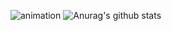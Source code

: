 
![animation](https://media1.giphy.com/media/fW4vIMBHJYYS9bz3vm/giphy.gif)
![Anurag's github stats](https://github-readme-stats.vercel.app/api?username=andynarf&theme=cobalt&show_icons=true)

